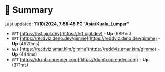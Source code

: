 # 📖 Summary
Last updated: **11/10/2024, 7:58:45 PG "Asia/Kuala_Lumpur"**

- `GET` [https://hst.ujol.dev](https://hst.ujol.dev) - **Up** (689ms)
- `GET` [https://reddviz.deno.dev/gimme](https://reddviz.deno.dev/gimme) - **Up** (4620ms)
- `GET` [https://reddviz.amar.kim/gimme](https://reddviz.amar.kim/gimme) - **Up** (444ms)
- `GET` [https://dumb.onrender.com](https://dumb.onrender.com) - **Up** (371ms)
